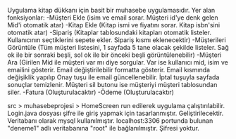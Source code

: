Uygulama kitap dükkanı için basit bir muhasebe uygulamasıdır. Yer alan fonksiyonlar:
-Müşteri Ekle (isim ve email sorar. Müşteri id'ye denk gelen Mid'i otomatik atar)
-Kitap Ekle (Kitap ismi ve fiyatını sorar. Kitap isbn'sini otomatik atar)
-Sipariş (Kitaplar tablosundaki kitapları otomatik listeler. Kullanıcının seçtiklerini sepete ekler. Sipariş kısmı eklenecektir)
-Müşterileri Görüntüle (Tüm müşteri listesini, 1 sayfada 5 tane olacak şekilde listeler. Sağ ok ile bir sonraki beşli, sol ok ile bir önceki beşli görüntülenebilir)
-Müşteri Ara (Girilen Mid ile müşteri var mı diye sorgular. Var ise kullanıcı mid, isim ve emailini gösterir. Email değiştirilebilir formatta gösterir. Email kısmında değişiklik yapılıp Onay tuşu ile email güncellenebilir. İptal tuşuyla sayfada sonuçlar temizlenir. Müşteri sil butonu ise müşteriyi müşteri tablosundan siler.
-Fatura (Oluşturulacaktır)
-Ödeme (Oluşturulacaktır)

src > muhasebeprojesi > HomeScreen run edilerek uygulama çalıştırılabilir.
Login.java dosyası şifre ile giriş yapmak için tasarlanmıştır. Geliştirilecektir.
Veritabanı olarak mysql kullanılmıştır. localhost:3306 portunda bulunan "deneme1" adlı veritabanına "root" ile bağlanılmıştır. Şifresi yoktur. 
